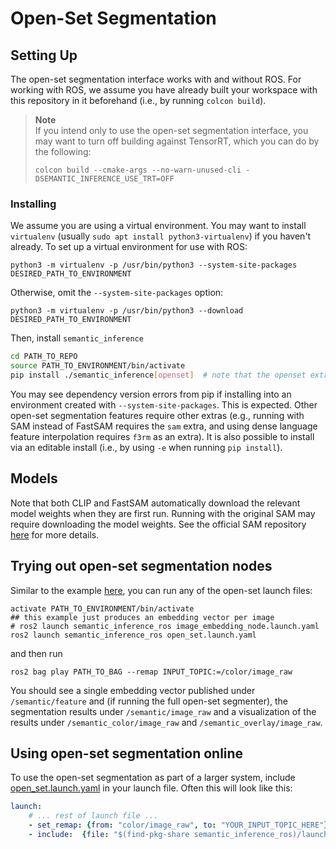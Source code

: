 # Open-Set Segmentation

## Setting Up

The open-set segmentation interface works with and without ROS. For working with ROS, we assume you have already built your workspace with this repository in it beforehand (i.e., by running `colcon build`).

> **Note </br>**
> If you intend only to use the open-set segmentation interface, you may want to turn off building against TensorRT, which you can do by the following:
> ```
> colcon build --cmake-args --no-warn-unused-cli -DSEMANTIC_INFERENCE_USE_TRT=OFF
> ```

### Installing

We assume you are using a virtual environment. You may want to install `virtualenv` (usually `sudo apt install python3-virtualenv`) if you haven't already.
To set up a virtual environment for use with ROS:
```
python3 -m virtualenv -p /usr/bin/python3 --system-site-packages DESIRED_PATH_TO_ENVIRONMENT
```
Otherwise, omit the ``--system-site-packages`` option:
```
python3 -m virtualenv -p /usr/bin/python3 --download DESIRED_PATH_TO_ENVIRONMENT
```

Then, install `semantic_inference`
```bash
cd PATH_TO_REPO
source PATH_TO_ENVIRONMENT/bin/activate
pip install ./semantic_inference[openset]  # note that the openset extra is required for open-set semantic segmentation
```
You may see dependency version errors from pip if installing into an environment created with `--system-site-packages`. This is expected.
Other open-set segmentation features require other extras (e.g., running with SAM instead of FastSAM requires the `sam` extra, and using dense language feature interpolation requires `f3rm` as an extra).
It is also possible to install via an editable install (i.e., by using `-e` when running `pip install`).

## Models

Note that both CLIP and FastSAM automatically download the relevant model weights when they are first run.
Running with the original SAM may require downloading the model weights. See the official SAM repository [here](https://github.com/facebookresearch/segment-anything) for more details.

## Trying out open-set segmentation nodes

Similar to the example [here](../README.md#using-closed-set-segmentation-online), you can run any of the open-set launch files:

```shell
activate PATH_TO_ENVIRONMENT/bin/activate
## this example just produces an embedding vector per image
# ros2 launch semantic_inference_ros image_embedding_node.launch.yaml
ros2 launch semantic_inference_ros open_set.launch.yaml
```
and then run
```shell
ros2 bag play PATH_TO_BAG --remap INPUT_TOPIC:=/color/image_raw
```

You should see a single embedding vector published under `/semantic/feature` and (if running the full open-set segmenter), the segmentation results under `/semantic/image_raw` and a visualization of the results under `/semantic_color/image_raw` and `/semantic_overlay/image_raw`.

## Using open-set segmentation online

To use the open-set segmentation as part of a larger system, include [open_set.launch.yaml](../semantic_inference_ros/launch/open_set.launch.yaml) in your launch file. Often this will look like this:
```yaml
launch:
    # ... rest of launch file ...
    - set_remap: {from: "color/image_raw", to: "YOUR_INPUT_TOPIC_HERE"}
    - include:  {file: "$(find-pkg-share semantic_inference_ros)/launch/opsen_set.launch.yaml"}
```
